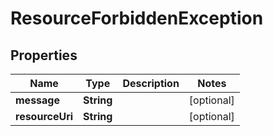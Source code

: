 

# ResourceForbiddenException

## Properties

Name | Type | Description | Notes
------------ | ------------- | ------------- | -------------
**message** | **String** |  |  [optional]
**resourceUri** | **String** |  |  [optional]



